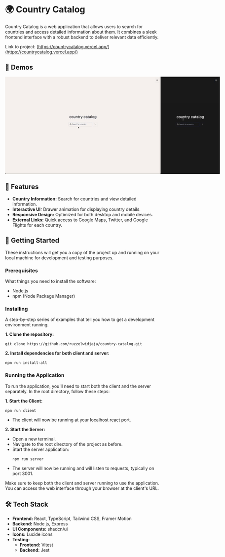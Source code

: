 # 🌍 Country Catalog

Country Catalog is a web application that allows users to search for countries and access detailed information about them. It combines a sleek frontend interface with a robust backend to deliver relevant data efficiently.

Link to project: 
[https://countrycatalog.vercel.app/](https://countrycatalog.vercel.app/)
## 🎥 Demos 

<div style="display: flex; justify-content: space-around;">
  <img src="./readme-demo/wide.gif" alt="Demo Wide" width="508" />
  <img src="./readme-demo/mobile.gif" alt="Demo Mobile" width="192" />
</div>

## 🌟 Features 

- **Country Information:** Search for countries and view detailed information.
- **Interactive UI:** Drawer animation for displaying country details.
- **Responsive Design:** Optimized for both desktop and mobile devices.
- **External Links:** Quick access to Google Maps, Twitter, and Google Flights for each country.

## 🚀 Getting Started

These instructions will get you a copy of the project up and running on your local machine for development and testing purposes.

### Prerequisites

What things you need to install the software:

- Node.js
- npm (Node Package Manager)

### Installing

A step-by-step series of examples that tell you how to get a development environment running.

**1. Clone the repository:**
   ```
   git clone https://github.com/ruzzelwidjaja/country-catalog.git
   ```
**2. Install dependencies for both client and server:**
   ```
   npm run install-all
   ```
### Running the Application
To run the application, you'll need to start both the client and the server separately. In the root directory, follow these steps:

**1. Start the Client:**
   ```
   npm run client
   ```
- The client will now be running at your localhost react port.
  
**2. Start the Server:**
- Open a new terminal.
- Navigate to the root directory of the project as before.
- Start the server application:
   ```
   npm run server
   ```
- The server will now be running and will listen to requests, typically on port 3001.

Make sure to keep both the client and server running to use the application. You can access the web interface through your browser at the client's URL.

## 🛠️ Tech Stack 

- **Frontend:** React, TypeScript, Tailwind CSS, Framer Motion
- **Backend:** Node.js, Express
- **UI Components:** shadcn/ui
- **Icons:** Lucide icons
- **Testing:**
   - **Frontend:** Vitest
   - **Backend:** Jest
